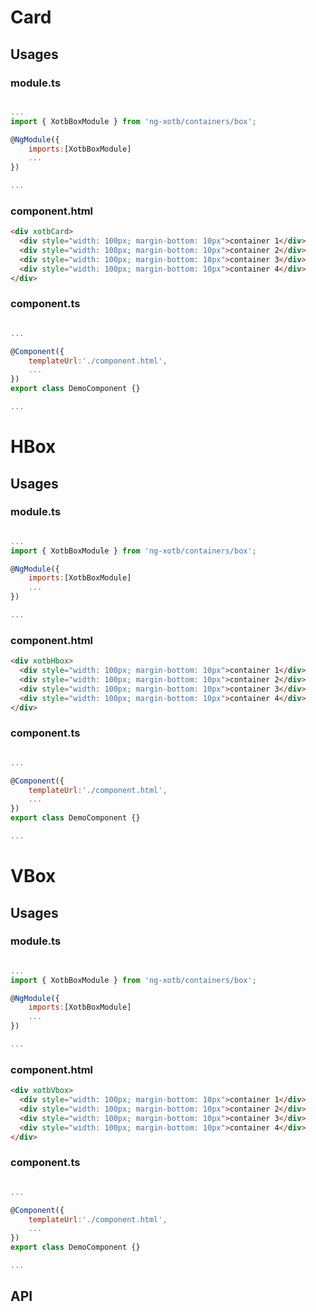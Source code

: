 # Card



## Usages

### module.ts
```javascript

...
import { XotbBoxModule } from 'ng-xotb/containers/box';

@NgModule({
    imports:[XotbBoxModule]
    ...
})

...
```

### component.html
```html
<div xotbCard>
  <div style="width: 100px; margin-bottom: 10px">container 1</div>
  <div style="width: 100px; margin-bottom: 10px">container 2</div>
  <div style="width: 100px; margin-bottom: 10px">container 3</div>
  <div style="width: 100px; margin-bottom: 10px">container 4</div>
</div>
```

### component.ts
```javascript

...

@Component({
    templateUrl:'./component.html',
    ...
})
export class DemoComponent {}

...
```
# HBox



## Usages

### module.ts
```javascript

...
import { XotbBoxModule } from 'ng-xotb/containers/box';

@NgModule({
    imports:[XotbBoxModule]
    ...
})

...
```

### component.html
```html
<div xotbHbox>
  <div style="width: 100px; margin-bottom: 10px">container 1</div>
  <div style="width: 100px; margin-bottom: 10px">container 2</div>
  <div style="width: 100px; margin-bottom: 10px">container 3</div>
  <div style="width: 100px; margin-bottom: 10px">container 4</div>
</div>
```

### component.ts
```javascript

...

@Component({
    templateUrl:'./component.html',
    ...
})
export class DemoComponent {}

...
```
# VBox



## Usages

### module.ts
```javascript

...
import { XotbBoxModule } from 'ng-xotb/containers/box';

@NgModule({
    imports:[XotbBoxModule]
    ...
})

...
```

### component.html
```html
<div xotbVbox>
  <div style="width: 100px; margin-bottom: 10px">container 1</div>
  <div style="width: 100px; margin-bottom: 10px">container 2</div>
  <div style="width: 100px; margin-bottom: 10px">container 3</div>
  <div style="width: 100px; margin-bottom: 10px">container 4</div>
</div>
```

### component.ts
```javascript

...

@Component({
    templateUrl:'./component.html',
    ...
})
export class DemoComponent {}

...
```

## API
 
